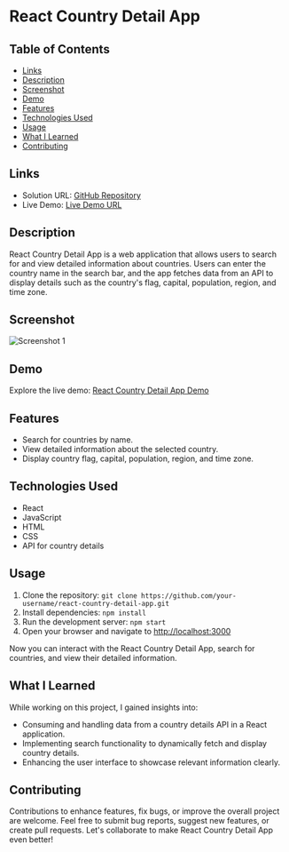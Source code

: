 # React Country Detail App

## Table of Contents

- [Links](#links)
- [Description](#description)
- [Screenshot](#screenshot)
- [Demo](#demo)
- [Features](#features)
- [Technologies Used](#technologies-used)
- [Usage](#usage)
- [What I Learned](#what-i-learned)
- [Contributing](#contributing)

## Links

- Solution URL: [GitHub Repository]()
- Live Demo: [Live Demo URL]()

## Description

React Country Detail App is a web application that allows users to search for and view detailed information about countries. Users can enter the country name in the search bar, and the app fetches data from an API to display details such as the country's flag, capital, population, region, and time zone.

## Screenshot

![Screenshot 1](screenshots/screenshot1.png)

## Demo

Explore the live demo: [React Country Detail App Demo]()

## Features

- Search for countries by name.
- View detailed information about the selected country.
- Display country flag, capital, population, region, and time zone.

## Technologies Used

- React
- JavaScript
- HTML
- CSS
- API for country details

## Usage

1. Clone the repository: `git clone https://github.com/your-username/react-country-detail-app.git`
2. Install dependencies: `npm install`
3. Run the development server: `npm start`
4. Open your browser and navigate to [http://localhost:3000](http://localhost:3000)

Now you can interact with the React Country Detail App, search for countries, and view their detailed information.

## What I Learned

While working on this project, I gained insights into:
- Consuming and handling data from a country details API in a React application.
- Implementing search functionality to dynamically fetch and display country details.
- Enhancing the user interface to showcase relevant information clearly.

## Contributing

Contributions to enhance features, fix bugs, or improve the overall project are welcome. Feel free to submit bug reports, suggest new features, or create pull requests. Let's collaborate to make React Country Detail App even better!
